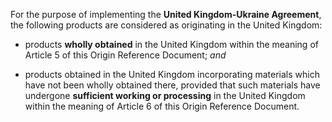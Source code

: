 <!-- ### Definition of the Concept of 'Originating Products' -->

For the purpose of implementing the **United Kingdom-Ukraine Agreement**, the following products are considered as originating in the United Kingdom:

- products **wholly obtained** in the United Kingdom within the meaning of Article 5 of this Origin Reference Document; *and*

- products obtained in the United Kingdom incorporating materials which have not been wholly obtained there, provided that such materials have undergone **sufficient working or processing** in the United Kingdom within the meaning of Article 6 of this Origin Reference Document.

<!-- {{ Article 2 }} -->
